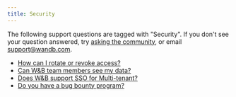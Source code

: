 ```yaml
---
title: Security 
---
```

The following support questions are tagged with "Security". If you don't see 
your question answered, try [asking the community](https://community.wandb.ai/), 
or email [support@wandb.com](mailto:support@wandb.com).

- [How can I rotate or revoke access?](rotate_revoke_access.md)
- [Can W&B team members see my data?](wandb_see_data.md)
- [Does W&B support SSO for Multi-tenant?](sso_multitenant.md)
- [Do you have a bug bounty program?](bounty_program.md)
